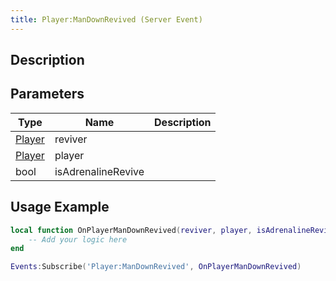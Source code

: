 ```yaml
---
title: Player:ManDownRevived (Server Event)
---
```

## Description

## Parameters

| Type                                  | Name               | Description |
| ------------------------------------- | ------------------ | ----------- |
| [Player](/vext/ref/server/class/player) | reviver            |             |
| [Player](/vext/ref/server/class/player) | player             |             |
| bool                                  | isAdrenalineRevive |             |

## Usage Example

``` lua
local function OnPlayerManDownRevived(reviver, player, isAdrenalineRevive)
    -- Add your logic here
end

Events:Subscribe('Player:ManDownRevived', OnPlayerManDownRevived)
```
